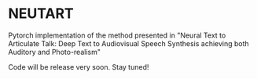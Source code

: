 # NEUTART
Pytorch implementation of the method presented in "Neural Text to Articulate Talk: Deep Text to Audiovisual Speech Synthesis achieving both Auditory and Photo-realism"

Code will be release very soon. Stay tuned!
